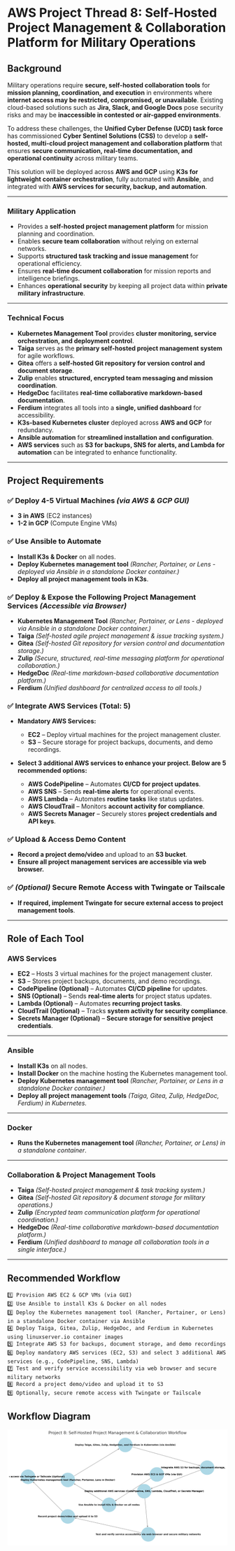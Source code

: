 # **AWS Project Thread 8: Self-Hosted Project Management & Collaboration Platform for Military Operations**  

## **Background**  
Military operations require **secure, self-hosted collaboration tools** for **mission planning, coordination, and execution** in environments where **internet access may be restricted, compromised, or unavailable**. Existing cloud-based solutions such as **Jira, Slack, and Google Docs** pose security risks and may be **inaccessible in contested or air-gapped environments**.  

To address these challenges, the **Unified Cyber Defense (UCD) task force** has commissioned **Cyber Sentinel Solutions (CSS)** to develop a **self-hosted, multi-cloud project management and collaboration platform** that ensures **secure communication, real-time documentation, and operational continuity** across military teams.  

This solution will be deployed across **AWS and GCP** using **K3s for lightweight container orchestration**, fully automated with **Ansible**, and integrated with **AWS services for security, backup, and automation**.  

---

### **Military Application**  
- Provides a **self-hosted project management platform** for mission planning and coordination.  
- Enables **secure team collaboration** without relying on external networks.  
- Supports **structured task tracking and issue management** for operational efficiency.  
- Ensures **real-time document collaboration** for mission reports and intelligence briefings.  
- Enhances **operational security** by keeping all project data within **private military infrastructure**.  

---

### **Technical Focus**  
- **Kubernetes Management Tool** provides **cluster monitoring, service orchestration, and deployment control**.  
- **Taiga** serves as the **primary self-hosted project management system** for agile workflows.  
- **Gitea** offers a **self-hosted Git repository for version control and document storage**.  
- **Zulip** enables **structured, encrypted team messaging and mission coordination**.  
- **HedgeDoc** facilitates **real-time collaborative markdown-based documentation**.  
- **Ferdium** integrates all tools into a **single, unified dashboard** for accessibility.  
- **K3s-based Kubernetes cluster** deployed across **AWS and GCP** for redundancy.  
- **Ansible automation** for **streamlined installation and configuration**.  
- **AWS services** such as **S3 for backups, SNS for alerts, and Lambda for automation** can be integrated to enhance functionality.  

---

## **Project Requirements**  

### ✅ **Deploy 4-5 Virtual Machines** *(via AWS & GCP GUI)*  
- **3 in AWS** (EC2 instances)  
- **1-2 in GCP** (Compute Engine VMs)  

### ✅ **Use Ansible to Automate**  
- **Install K3s & Docker** on all nodes.  
- **Deploy Kubernetes management tool** *(Rancher, Portainer, or Lens - deployed via Ansible in a standalone Docker container.)*  
- **Deploy all project management tools in K3s**.  

### ✅ **Deploy & Expose the Following Project Management Services** *(Accessible via Browser)*  
- **Kubernetes Management Tool** *(Rancher, Portainer, or Lens - deployed via Ansible in a standalone Docker container.)*  
- **Taiga** *(Self-hosted agile project management & issue tracking system.)*  
- **Gitea** *(Self-hosted Git repository for version control and documentation storage.)*  
- **Zulip** *(Secure, structured, real-time messaging platform for operational collaboration.)*  
- **HedgeDoc** *(Real-time markdown-based collaborative documentation platform.)*  
- **Ferdium** *(Unified dashboard for centralized access to all tools.)*  

### ✅ **Integrate AWS Services (Total: 5)**  
- **Mandatory AWS Services:**  
  - **EC2** – Deploy virtual machines for the project management cluster.  
  - **S3** – Secure storage for project backups, documents, and demo recordings.  

- **Select 3 additional AWS services to enhance your project. Below are 5 recommended options:**
  - **AWS CodePipeline** – Automates **CI/CD for project updates**.  
  - **AWS SNS** – Sends **real-time alerts** for operational events.  
  - **AWS Lambda** – Automates **routine tasks** like status updates.  
  - **AWS CloudTrail** – Monitors **account activity for compliance**.  
  - **AWS Secrets Manager** – Securely stores **project credentials and API keys**.  

### ✅ **Upload & Access Demo Content**  
- **Record a project demo/video** and upload to an **S3 bucket**.  
- **Ensure all project management services are accessible via web browser.**  

### ✅ *(Optional)* Secure Remote Access with Twingate or Tailscale  
- **If required, implement Twingate for secure external access to project management tools**.  

---

## **Role of Each Tool**  

### **AWS Services**  
- **EC2** – Hosts 3 virtual machines for the project management cluster.  
- **S3** – Stores project backups, documents, and demo recordings.  
- **CodePipeline (Optional)** – Automates **CI/CD pipeline** for updates.  
- **SNS (Optional)** – Sends **real-time alerts** for project status updates.  
- **Lambda (Optional)** – Automates **recurring project tasks**.  
- **CloudTrail (Optional)** – Tracks **system activity for security compliance**.  
- **Secrets Manager (Optional)** – **Secure storage for sensitive project credentials**.  

---

### **Ansible**  
- **Install K3s** on all nodes.  
- **Install Docker** on the machine hosting the Kubernetes management tool.  
- **Deploy Kubernetes management tool** *(Rancher, Portainer, or Lens in a standalone Docker container.)*  
- **Deploy all project management tools** *(Taiga, Gitea, Zulip, HedgeDoc, Ferdium) in Kubernetes.*  

---

### **Docker**  
- **Runs the Kubernetes management tool** *(Rancher, Portainer, or Lens) in a standalone container*.  

---

### **Collaboration & Project Management Tools**  
- **Taiga** *(Self-hosted project management & task tracking system.)*  
- **Gitea** *(Self-hosted Git repository & document storage for military operations.)*  
- **Zulip** *(Encrypted team communication platform for operational coordination.)*  
- **HedgeDoc** *(Real-time collaborative markdown-based documentation platform.)*  
- **Ferdium** *(Unified dashboard to manage all collaboration tools in a single interface.)*  

---

## **Recommended Workflow**  

```plaintext
1️⃣ Provision AWS EC2 & GCP VMs (via GUI)
2️⃣ Use Ansible to install K3s & Docker on all nodes
3️⃣ Deploy the Kubernetes management tool (Rancher, Portainer, or Lens) in a standalone Docker container via Ansible
4️⃣ Deploy Taiga, Gitea, Zulip, HedgeDoc, and Ferdium in Kubernetes using linuxserver.io container images
5️⃣ Integrate AWS S3 for backups, document storage, and demo recordings
6️⃣ Deploy mandatory AWS services (EC2, S3) and select 3 additional AWS services (e.g., CodePipeline, SNS, Lambda)
7️⃣ Test and verify service accessibility via web browser and secure military networks
8️⃣ Record a project demo/video and upload it to S3
9️⃣ Optionally, secure remote access with Twingate or Tailscale

```

## Workflow Diagram
![Multi-Cloud K3s Deployment Workflow](images/project8.png)
